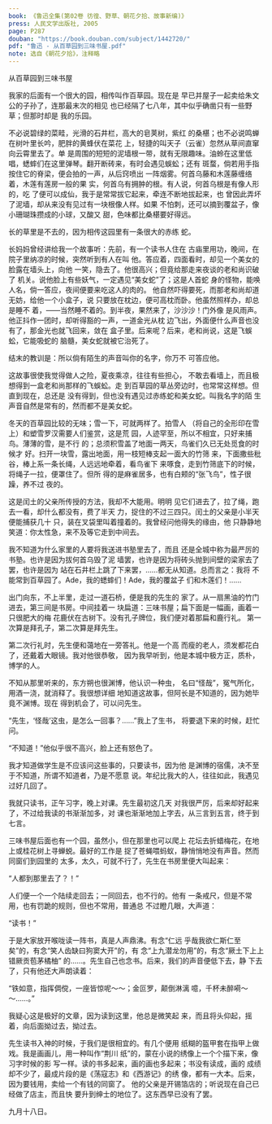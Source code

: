 ```yaml
---
book: 《鲁迅全集(第02卷 彷徨、野草、朝花夕拾、故事新编)》
press: 人民文学出版社, 2005
page: P287
douban: "https://book.douban.com/subject/1442720/"
pdf: "鲁迅 - 从百草园到三味书屋.pdf"
note: 选自《朝花夕拾》，注释略
---
```


从百草园到三味书屋

我家的后面有一个很大的园，相传叫作百草园。现在是
早已并屋子一起卖给朱文公的子孙了，连那最末次的相见
也已经隔了七八年，其中似乎确凿只有一些野草；但那时却是
我的乐园。

不必说碧绿的菜畦，光滑的石井栏，高大的皂荚树，紫红
的桑椹；也不必说鸣蝉在树叶里长吟，肥胖的黄蜂伏在菜花
上，轻捷的叫天子（云雀）忽然从草间直窜向云霄里去了。单
是周围的短短的泥墙根一带，就有无限趣味。油蛉在这里低
唱，蟋蟀们在这里弹琴。翻开断砖来，有时会遇见蜈蚣；还有
斑蝥，倘若用手指按住它的脊梁，便会拍的一声，从后窍喷出
一阵烟雾。何首乌藤和木莲藤缠络着，木莲有莲房一般的果
实，何首乌有拥肿的根。有人说，何首乌根是有像人形的，吃
了便可以成仙，我于是常常拔它起来，牵连不断地拔起来，也
曾因此弄坏了泥墙，却从来没有见过有一块根像人样。如果
不怕刺，还可以摘到覆盆子，像小珊瑚珠攒成的小球，又酸又
甜，色味都比桑椹要好得远。

长的草里是不去的，因为相传这园里有一条很大的赤练
蛇。

长妈妈曾经讲给我一个故事听：先前，有一个读书人住在
古庙里用功，晚间，在院子里纳凉的时候，突然听到有人在叫
他。答应着，四面看时，却见一个美女的脸露在墙头上，向他
一笑，隐去了。他很高兴；但竟给那走来夜谈的老和尚识破了
机关。说他脸上有些妖气，一定遇见“美女蛇”了；这是人首蛇
身的怪物，能唤人名，倘一答应，夜间便要来吃这人的肉的。
他自然吓得要死，而那老和尚却道无妨，给他一个小盒子，说
只要放在枕边，便可高枕而卧。他虽然照样办，却总是睡不
着，——当然睡不着的。到半夜，果然来了，沙沙沙！门外像
是风雨声。他正抖作一团时，却听得豁的一声，一道金光从枕
边飞出，外面便什么声音也没有了，那金光也就飞回来，敛在
盒子里。后来呢？后来，老和尚说，这是飞蜈蚣，它能吸蛇的
脑髓，美女蛇就被它治死了。

结末的教训是：所以倘有陌生的声音叫你的名字，你万不
可答应他。

这故事很使我觉得做人之险，夏夜乘凉，往往有些担心，
不敢去看墙上，而且极想得到一盒老和尚那样的飞蜈蚣。走
到百草园的草丛旁边时，也常常这样想。但直到现在，总还是
没有得到，但也没有遇见过赤练蛇和美女蛇。叫我名字的陌
生声音自然是常有的，然而都不是美女蛇。

冬天的百草园比较的无味；雪一下，可就两样了。拍雪人
（将自己的全形印在雪上）和塑雪罗汉需要人们鉴赏，这是荒
园，人迹罕至，所以不相宜，只好来捕鸟。薄薄的雪，是不行
的；总须积雪盖了地面一两天，鸟雀们久已无处觅食的时候才
好。扫开一块雪，露出地面，用一枝短棒支起一面大的竹筛
来，下面撒些秕谷，棒上系一条长绳，人远远地牵着，看鸟雀下
来啄食，走到竹筛底下的时候，将绳子一拉，便罩住了。但所
得的是麻雀居多，也有白颊的“张飞鸟”，性子很躁，养不过
夜的。

这是闰土的父亲所传授的方法，我却不大能用。明明
见它们进去了，拉了绳，跑去一看，却什么都没有，费了半天
力，捉住的不过三四只。闰土的父亲是小半天便能捕获几十
只，装在叉袋里叫着撞着的。我曾经问他得失的缘由，他
只静静地笑道：你太性急，来不及等它走到中间去。

我不知道为什么家里的人要将我送进书塾里去了，而且
还是全城中称为最严厉的书塾。也许是因为拔何首乌毁了泥
墙罢，也许是因为将砖头抛到间壁的梁家去了罢，也许是因为
站在石井栏上跳了下来罢，……都无从知道。总而言之：我将
不能常到百草园了。Ade，我的蟋蟀们！Ade，我的覆盆子
们和木莲们！……

出门向东，不上半里，走过一道石桥，便是我的先生的
家了。从一扇黑油的竹门进去，第三间是书房。中间挂着一
块扁道：三味书屋；扁下面是一幅画，画着一只很肥大的梅
花鹿伏在古树下。没有孔子牌位，我们便对着那扁和鹿行礼。
第一次算是拜孔子，第二次算是拜先生。

第二次行礼时，先生便和蔼地在一旁答礼。他是一个高
而瘦的老人，须发都花白了，还戴着大眼镜。我对他很恭敬，
因为我早听到，他是本城中极方正，质朴，博学的人。

不知从那里听来的，东方朔也很渊博，他认识一种虫，
名曰“怪哉”，冤气所化，用酒一浇，就消释了。我很想详细
地知道这故事，但阿长是不知道的，因为她毕竟不渊博。现在
得到机会了，可以问先生。

“先生，‘怪哉’这虫，是怎么一回事？……”我上了生书，
将要退下来的时候，赶忙问。

“不知道！”他似乎很不高兴，脸上还有怒色了。

我才知道做学生是不应该问这些事的，只要读书，因为他
是渊博的宿儒，决不至于不知道，所谓不知道者，乃是不愿意
说。年纪比我大的人，往往如此，我遇见过好几回了。

我就只读书，正午习字，晚上对课。先生最初这几天
对我很严厉，后来却好起来了，不过给我读的书渐渐加多，对
课也渐渐地加上字去，从三言到五言，终于到七言。

三味书屋后面也有一个园，虽然小，但在那里也可以爬上
花坛去折蜡梅花，在地上或桂花树上寻蝉蜕。最好的工作是
捉了苍蝇喂蚂蚁，静悄悄地没有声音。然而同窗们到园里的
太多，太久，可就不行了，先生在书房里便大叫起来：

“人都到那里去了？！”

人们便一个一个陆续走回去；一同回去，也不行的。他有
一条戒尺，但是不常用，也有罚跪的规则，但也不常用，普通总
不过瞪几眼，大声道：

“读书！”

于是大家放开喉咙读一阵书，真是人声鼎沸。有念“仁远
乎哉我欲仁斯仁至矣”的，有念“笑人齿缺曰狗窦大开”的，有
念“上九潜龙勿用”的，有念“厥土下上上错厥贡苞茅橘柚”
的……。先生自己也念书。后来，我们的声音便低下去，静
下去了，只有他还大声朗读着：

“铁如意，指挥倜傥，一座皆惊呢～～；金叵罗，颠倒淋漓
噫，千杯未醉嗬～～……。”

我疑心这是极好的文章，因为读到这里，他总是微笑起
来，而且将头仰起，摇着，向后面拗过去，拗过去。

先生读书入神的时候，于我们是很相宜的。有几个便用
纸糊的盔甲套在指甲上做戏。我是画画儿，用一种叫作“荆川
纸”的，蒙在小说的绣像上一个个描下来，像习字时候的影
写一样。读的书多起来，画的画也多起来；书没有读成，画的
成绩却不少了，最成片段的是《荡寇志》和《西游记》的绣
像，都有一大本。后来，因为要钱用，卖给一个有钱的同窗了。
他的父亲是开锡箔店的；听说现在自己已经做了店主，而且快
要升到绅士的地位了。这东西早已没有了罢。

九月十八日。

